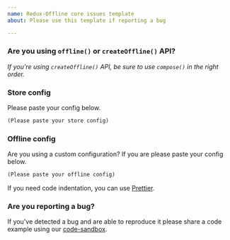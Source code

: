 ```yaml
---
name: Redux-Offline core issues template
about: Please use this template if reporting a bug

---
```


### Are you using `offline()` or `createOffline()` API?
_If you're using `createOffline()` API, be sure to use `compose()` in the right order._

### Store config
Please paste your config below.
```js
(Please paste your store config)
```

### Offline config

Are you using a custom configuration? If you are please paste your config below.
```js
(Please paste your offline config)
```
If you need code indentation, you can use [Prettier](https://prettier.io/playground/#N4Igxg9gdgLgprEAuEAzArlMMCW0AEAEnADYkQDqEATiQCYAUwA5tXHLlM-gLz4A6IABalyggDT5W7eHV74A5IKq06ghZIDOOEghjzUAQxKa4k6AFkI6UwHkAbnGriAvgEp8wflG-58OVAYAQmkOHC43YDYYdGoofCh0MhcAbm9fPz8Aeiz8ABVbABFbJHxC6AV9Gzh8akMoOggAW394tganDN19RJa+C0MYIQA6VHIafAYBoeG6huaGDwAqfABGAFEAagB2N2GYCABlGGpw5kXZuAAHEkMwOAYs-n5h57pNrJxmSUFBN3T4rUOLF4gAeOg4ez4MC3TSaAByhiacB4CmIZEoNHoCnwuBguh4wAABgBNaz4QxsfD2HDaA7UBLoJoAIyc+AAJMBGS0XESXPhLNY7I5qITBdUHE4XAA+AGZfCgzQnaDMaVc0KcZjDTQkHD3Bj4AAMklW+D2BwAqlcrk4AMKGUyLfCbKRsMJcbW6-Wrc0QAAyEAA7naHQ8PC5QVkldQVbLAX4WG7NcMEHRNBQcEMGBI-vgAPwCECF-ClRVXer4JUATwJwGAkHI1FKSn40irChcMokhcjmnLUGl+BcGT8oLgTTj-Bg6qTcDkw58MEj47j8q5DG0ulg-3jmQLgleIBHmVKgiCggXx8jEPs0rSPigLhA4hAECuuGgmmQoEpMcDAAVKQQL8UEMewIBwOhnxAZk6jAABrDhDnLMAzmQE50DMEBwlMagYH-OpmCaQxkCMEwsIAK00AAPAAhODEJgQ4kTgP1wjgUjjFMF9y2oXDkBgwxmRraBoKuU5YAzOghmQAAOY0QHEiBTAoOorgE8S4FwxxoLYABHdAcDYAjDCIkikDI7iQFMJocHQ6hMJfbQuF0ABFdAIHgezHJAGAhKkmSkAAJhfE5DB0M5bWaYiBKgaAOJfao8iEkDLLgTsgA).

### Are you reporting a bug?
If you've detected a bug and are able to reproduce it please share a code example using our [code-sandbox](https://codesandbox.io/s/8xml9l1r0j).
